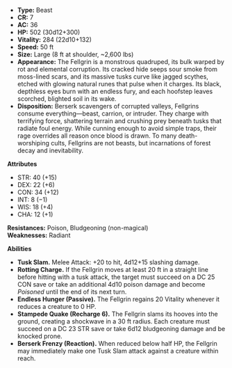 - **Type:** Beast
- **CR:** 7
- **AC:** 36
- **HP:** 502 (30d12+300)
- **Vitality:** 284 (22d10+132)
- **Speed:** 50 ft
- **Size:** Large (8 ft at shoulder, ~2,600 lbs)
- **Appearance:** The Fellgrin is a monstrous quadruped, its bulk warped by rot and elemental corruption. Its cracked hide seeps sour smoke from moss-lined scars, and its massive tusks curve like jagged scythes, etched with glowing natural runes that pulse when it charges. Its black, depthless eyes burn with an endless fury, and each hoofstep leaves scorched, blighted soil in its wake.
- **Disposition:** Berserk scavengers of corrupted valleys, Fellgrins consume everything—beast, carrion, or intruder. They charge with terrifying force, shattering terrain and crushing prey beneath tusks that radiate foul energy. While cunning enough to avoid simple traps, their rage overrides all reason once blood is drawn. To many death-worshiping cults, Fellgrins are not beasts, but incarnations of forest decay and inevitability.

**Attributes**
- STR: 40 (+15)    
- DEX: 22 (+6)
- CON: 34 (+12)
- INT: 8 (−1)
- WIS: 18 (+4)
- CHA: 12 (+1)

**Resistances:** Poison, Bludgeoning (non-magical)  
**Weaknesses:** Radiant

**Abilities**
- **Tusk Slam.** Melee Attack: +20 to hit, 4d12+15 slashing damage.
- **Rotting Charge.** If the Fellgrin moves at least 20 ft in a straight line before hitting with a tusk attack, the target must succeed on a DC 25 CON save or take an additional 4d10 poison damage and become _Poisoned_ until the end of its next turn.
- **Endless Hunger (Passive).** The Fellgrin regains 20 Vitality whenever it reduces a creature to 0 HP.
- **Stampede Quake (Recharge 6).** The Fellgrin slams its hooves into the ground, creating a shockwave in a 30 ft radius. Each creature must succeed on a DC 23 STR save or take 6d12 bludgeoning damage and be knocked prone.
- **Berserk Frenzy (Reaction).** When reduced below half HP, the Fellgrin may immediately make one Tusk Slam attack against a creature within reach.